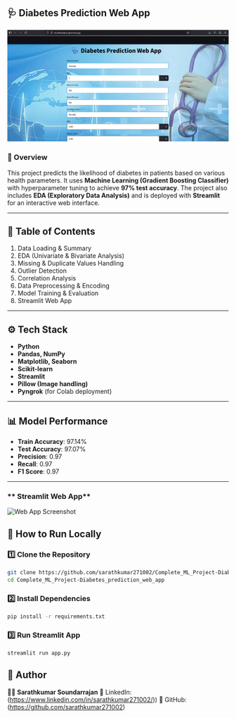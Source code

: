 ## 🩺 Diabetes Prediction Web App

<img src="ss1.png" alt="Diabetes Prediction Web App" width="700">

### 📌 Overview

This project predicts the likelihood of diabetes in patients based on various health parameters.
It uses **Machine Learning (Gradient Boosting Classifier)** with hyperparameter tuning to achieve **97% test accuracy**.
The project also includes **EDA (Exploratory Data Analysis)** and is deployed with **Streamlit** for an interactive web interface.

---

## 📂 Table of Contents

1. Data Loading & Summary
2. EDA (Univariate & Bivariate Analysis)
3. Missing & Duplicate Values Handling
4. Outlier Detection
5. Correlation Analysis
6. Data Preprocessing & Encoding
7. Model Training & Evaluation
8. Streamlit Web App

---

## ⚙️ Tech Stack

* **Python**
* **Pandas, NumPy**
* **Matplotlib, Seaborn**
* **Scikit-learn**
* **Streamlit**
* **Pillow (Image handling)**
* **Pyngrok** (for Colab deployment)

---

## 📊 Model Performance

* **Train Accuracy**: 97.14%
* **Test Accuracy**: 97.07%
* **Precision**: 0.97
* **Recall**: 0.97
* **F1 Score**: 0.97

---
### ** Streamlit Web App**

![Web App Screenshot](screenshots/webapp.png)


## 🚀 How to Run Locally

### 1️⃣ Clone the Repository

```bash
git clone https://github.com/sarathkumar271002/Complete_ML_Project-Diabetes_prediction_web_app.git
cd Complete_ML_Project-Diabetes_prediction_web_app
```

### 2️⃣ Install Dependencies

```bash
pip install -r requirements.txt
```

### 3️⃣ Run Streamlit App

```bash
streamlit run app.py
```

## 📢 Author

👨‍💻 **Sarathkumar Soundarrajan**
📌 LinkedIn: (https://www.linkedin.com/in/sarathkumar271002/))
📌 GitHub: (https://github.com/sarathkumar271002)

